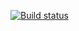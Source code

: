 [![Build status](https://ci.appveyor.com/api/projects/status/ec7mfyg68cva89gh/branch/main?svg=true)](https://ci.appveyor.com/project/Alinaprish/3-postman-echo/branch/main)
